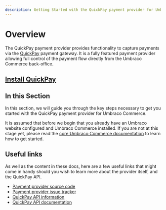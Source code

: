 ```yaml
---
description: Getting Started with the QuickPay payment provider for Umbraco Commerce.
---
```


# Overview

The QuickPay payment provider provides functionality to capture payments via the [QuickPay](https://quickpay.net) payment gateway. It is a fully featured payment provider allowing full control of the payment flow directly from the Umbraco Commerce back-office.

## [Install QuickPay](../install-payment-providers.md)

## In this Section

In this section, we will guide you through the key steps necessary to get you started with the QuickPay payment provider for Umbraco Commerce.

It is assumed that before we begin that you already have an Umbraco website configured and Umbraco Commerce installed. If you are not at this stage yet, please read the [core Umbraco Commerce documentation](http://localhost:5000/o/vHdmkfI8smZW50A5yIZD/s/s0xvC9Moj5Pqo3KonmTs/) to learn how to get started.

## Useful links

As well as the content in these docs, here are a few useful links that might come in handy should you wish to learn more about the provider itself, and the QuickPay API.

* [Payment provider source code](https://github.com/umbraco/Umbraco.Commerce.PaymentProviders.Quickpay)
* [Payment provider issue tracker](https://github.com/umbraco/Umbraco.Commerce.PaymentProviders.Quickpay/issues)
* [QuickPay API information](https://quickpay.net/quickpayapi)
* [QuickPay API documentation](https://learn.quickpay.net/tech-talk/api/)
